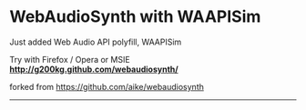 # WebAudioSynth with WAAPISim  

Just added Web Audio API polyfill, WAAPISim  

Try with Firefox / Opera or MSIE  
**<http://g200kg.github.com/webaudiosynth/>**

forked from <https://github.com/aike/webaudiosynth>  


-----
